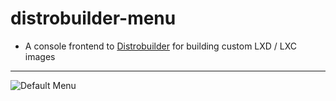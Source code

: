 # distrobuilder-menu
* A console frontend to [Distrobuilder](https://linuxcontainers.org/distrobuilder/docs/latest/) for building custom LXD / LXC images

---

![Default Menu](https://github.com/itoffshore/distrobuilder-menu/assets/1141947/0eb19702-96f0-4436-a701-d69f863de9b9)



